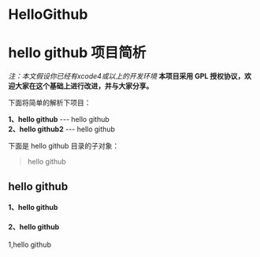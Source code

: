 HelloGithub
===========

# **hello github 项目简析** #

*注：本文假设你已经有xcode4或以上的开发环境*
**本项目采用 GPL 授权协议，欢迎大家在这个基础上进行改进，并与大家分享。**

下面将简单的解析下项目：

**1、hello github** --- hello github<br/>
**2、hello github2** --- hello github<br/>


下面是 hello github 目录的子对象：
> hello github<br>



## **hello github** ##

#### 1、hello github ####



#### 2、hello github ####

1,hello github<br/>


